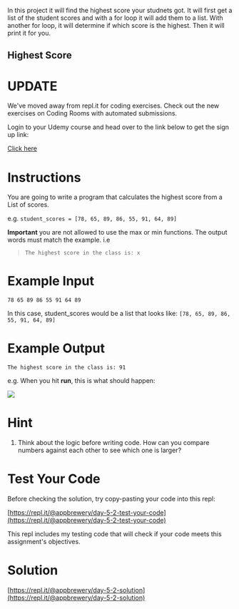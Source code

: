 In this project it will find the highest score your studnets got. 
It will first get a list of the student scores and with a for loop it will add them to a list. 
With another for loop, it will determine if which score is the highest. 
Then it will print it for you. 


## Highest Score

# UPDATE
We've moved away from repl.it for coding exercises.
Check out the new exercises on Coding Rooms with automated submissions.

Login to your Udemy course and head over to the link below to get the sign up link:

[Click here](https://www.udemy.com/course/100-days-of-code/learn/lecture/17825914#questions)

# Instructions

You are going to write a program that calculates the highest score from a List of scores. 

e.g. `student_scores = [78, 65, 89, 86, 55, 91, 64, 89]`

**Important** you are not allowed to use the max or min functions. The output words must match the example. i.e 

> `The highest score in the class is: x`

# Example Input 

```
78 65 89 86 55 91 64 89
```

In this case, student_scores would be a list that looks like: `[78, 65, 89, 86, 55, 91, 64, 89]`

# Example Output 

```
The highest score in the class is: 91
```

e.g. When you hit **run**, this is what should happen: 

  
![](https://cdn.fs.teachablecdn.com/DnSPgYNSTgeHRJ3MinHg)
 

# Hint

1. Think about the logic before writing code. How can you compare numbers against each other to see which one is larger?

# Test Your Code

Before checking the solution, try copy-pasting your code into this repl: 

[https://repl.it/@appbrewery/day-5-2-test-your-code](https://repl.it/@appbrewery/day-5-2-test-your-code)

This repl includes my testing code that will check if your code meets this assignment's objectives. 


# Solution

[https://repl.it/@appbrewery/day-5-2-solution](https://repl.it/@appbrewery/day-5-2-solution)
